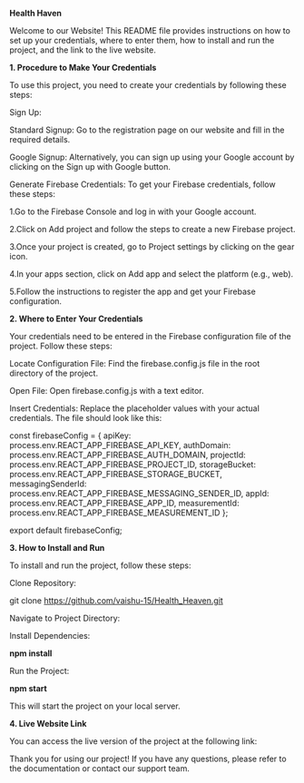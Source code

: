 <p1><b>Health Haven</b><p1>

Welcome to our Website! This README file provides instructions on how to set up your credentials, where to enter them, how to install and run the project, and the link to the live website.

<b>1. Procedure to Make Your Credentials</b>

To use this project, you need to create your credentials by following these steps:

Sign Up:

Standard Signup: Go to the registration page on our website and fill in the required details.

Google Signup: Alternatively, you can sign up using your Google account by clicking on the Sign up with Google button.

Generate Firebase Credentials: To get your Firebase credentials, follow these steps:

  1.Go to the Firebase Console and log in with your Google account.
  
  2.Click on Add project and follow the steps to create a new Firebase project.
  
  3.Once your project is created, go to Project settings by clicking on the gear icon.
  
  4.In your apps section, click on Add app and select the platform (e.g., web).
  
  5.Follow the instructions to register the app and get your Firebase configuration.

<b>2. Where to Enter Your Credentials</b>

Your credentials need to be entered in the Firebase configuration file of the project. Follow these steps:

Locate Configuration File: Find the firebase.config.js file in the root directory of the project.

Open File: Open firebase.config.js with a text editor.

Insert Credentials: Replace the placeholder values with your actual credentials. The file should look like this:

const firebaseConfig = {
    apiKey: process.env.REACT_APP_FIREBASE_API_KEY,
    authDomain: process.env.REACT_APP_FIREBASE_AUTH_DOMAIN,
    projectId: process.env.REACT_APP_FIREBASE_PROJECT_ID,
    storageBucket: process.env.REACT_APP_FIREBASE_STORAGE_BUCKET,
    messagingSenderId: process.env.REACT_APP_FIREBASE_MESSAGING_SENDER_ID,
    appId: process.env.REACT_APP_FIREBASE_APP_ID,
    measurementId: process.env.REACT_APP_FIREBASE_MEASUREMENT_ID
};

export default firebaseConfig;

<b>3. How to Install and Run</b>
 
To install and run the project, follow these steps:

Clone Repository:

git clone https://github.com/vaishu-15/Health_Heaven.git

Navigate to Project Directory:

Install Dependencies:

<b>npm install</b>

Run the Project:

<b>npm start</b>

This will start the project on your local server.

<b>4. Live Website Link</b>
 
You can access the live version of the project at the following link: 

Thank you for using our project! If you have any questions, please refer to the documentation or contact our support team.

